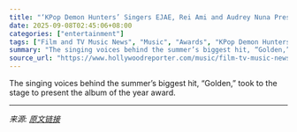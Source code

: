 ```yaml
---
title: "‘KPop Demon Hunters’ Singers EJAE, Rei Ami and Audrey Nuna Present at 2025 VMAs"
date: 2025-09-08T02:45:06+08:00
categories: ["entertainment"]
tags: ["Film and TV Music News", "Music", "Awards", "KPop Demon Hunters", "MTV", "MTV Video Music Awards", "music", "VMAs", "VMAs 2025"]
summary: "The singing voices behind the summer’s biggest hit, “Golden,” took to the stage to present the album of the year award."
source_url: "https://www.hollywoodreporter.com/music/film-tv-music-news/k-pop-demon-hunters-stars-present-mtv-vmas-2025-1236364414/"
---
```


The singing voices behind the summer’s biggest hit, “Golden,” took to the stage to present the album of the year award.

---

*来源: [原文链接](https://www.hollywoodreporter.com/music/film-tv-music-news/k-pop-demon-hunters-stars-present-mtv-vmas-2025-1236364414/)*
